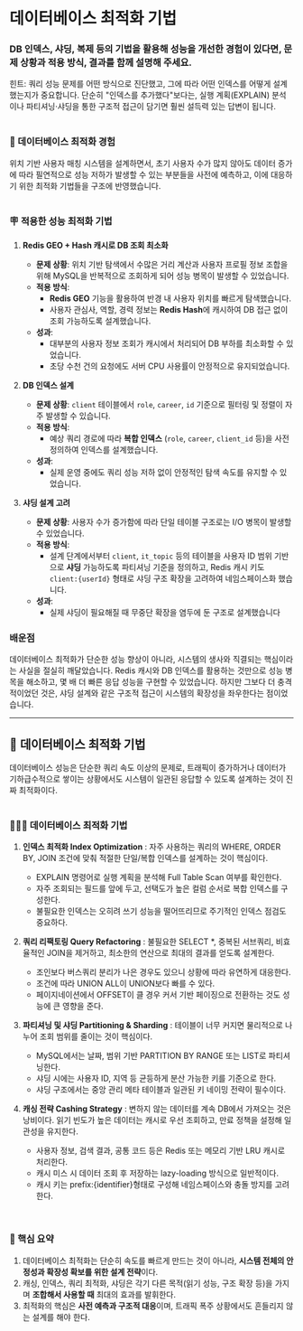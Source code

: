 # 데이터베이스 최적화 기법

### DB 인덱스, 샤딩, 복제 등의 기법을 활용해 성능을 개선한 경험이 있다면, 문제 상황과 적용 방식, 결과를 함께 설명해 주세요.
힌트: 쿼리 성능 문제를 어떤 방식으로 진단했고, 그에 따라 어떤 인덱스를 어떻게 설계했는지가 중요합니다. 단순히 "인덱스를 추가했다"보다는, 실행 계획(EXPLAIN) 분석이나 파티셔닝·샤딩을 통한 구조적 접근이 담기면 훨씬 설득력 있는 답변이 됩니다.
<br/> <br/>

### 🎯 데이터베이스 최적화 경험
위치 기반 사용자 매칭 시스템을 설계하면서, 초기 사용자 수가 많지 않아도 데이터 증가에 따라 필연적으로 성능 저하가 발생할 수 있는 부분들을 사전에 예측하고, 이에 대응하기 위한 최적화 기법들을 구조에 반영했습니다.
<br/> <br/> 

### 🪧 적용한 성능 최적화 기법

1. **Redis GEO + Hash 캐시로 DB 조회 최소화**
   - **문제 상황**: 위치 기반 탐색에서 수많은 거리 계산과 사용자 프로필 정보 조합을 위해 MySQL을 반복적으로 조회하게 되어 성능 병목이 발생할 수 있었습니다.
   - **적용 방식**:
     - **Redis GEO** 기능을 활용하여 반경 내 사용자 위치를 빠르게 탐색했습니다.
     - 사용자 관심사, 역할, 경력 정보는 **Redis Hash**에 캐시하여 DB 접근 없이 조회 가능하도록 설계했습니다.
   - **성과**:
     - 대부분의 사용자 정보 조회가 캐시에서 처리되어 DB 부하를 최소화할 수 있었습니다.
     - 초당 수천 건의 요청에도 서버 CPU 사용률이 안정적으로 유지되었습니다.

2. **DB 인덱스 설계**
   - **문제 상황**: `client` 테이블에서 `role`, `career`, `id` 기준으로 필터링 및 정렬이 자주 발생할 수 있습니다.
   - **적용 방식**:
     - 예상 쿼리 경로에 따라 **복합 인덱스** (`role`, `career`, `client_id` 등)을 사전 정의하여 인덱스를 설계했습니다.
   - **성과**:
     - 실제 운영 중에도 쿼리 성능 저하 없이 안정적인 탐색 속도를 유지할 수 있었습니다.

3. **샤딩 설계 고려**
   - **문제 상황**: 사용자 수가 증가함에 따라 단일 테이블 구조로는 I/O 병목이 발생할 수 있었습니다.
   - **적용 방식**:
     - 설계 단계에서부터 `client`, `it_topic` 등의 테이블을 사용자 ID 범위 기반으로 **샤딩** 가능하도록 파티셔닝 기준을 정의하고, Redis 캐시 키도 `client:{userId}` 형태로 샤딩 구조 확장을 고려하여 네임스페이스화 했습니다.
   - **성과**:
     - 실제 샤딩이 필요해질 때 무중단 확장을 염두에 둔 구조로 설계했습니다

### 배운점
데이터베이스 최적화가 단순한 성능 향상이 아니라, 시스템의 생사와 직결되는 핵심이라는 사실을 절실히 깨달았습니다. Redis 캐시와 DB 인덱스를 활용하는 것만으로 성능 병목을 해소하고, 몇 배 더 빠른 응답 성능을 구현할 수 있었습니다. 하지만 그보다 더 충격적이었던 것은, 샤딩 설계와 같은 구조적 접근이 시스템의 확장성을 좌우한다는 점이었습니다.
<br/> 

---

## 🌱 데이터베이스 최적화 기법
데이터베이스 성능은 단순한 쿼리 속도 이상의 문제로, 트래픽이 증가하거나 데이터가 기하급수적으로 쌓이는 상황에서도 시스템이 일관된 응답할 수 있도록 설계하는 것이 진짜 최적화이다.
<br/> <br/> 

### 🧑🏻‍🌾 데이터베이스 최적화 기법
1. **인덱스 최적화 Index Optimization** : 자주 사용하는 쿼리의 WHERE, ORDER BY, JOIN 조건에 맞춰 적절한 단일/복합 인덱스를 설계하는 것이 핵심이다.
   - EXPLAIN 명령어로 실행 계획을 분석해 Full Table Scan 여부를 확인한다.
   - 자주 조회되는 필드를 앞에 두고, 선택도가 높은 컬럼 순서로 복합 인덱스를 구성한다.
   - 불필요한 인덱스는 오히려 쓰기 성능을 떨어뜨리므로 주기적인 인덱스 점검도 중요하다.

2. **쿼리 리팩토링 Query Refactoring** : 불필요한 SELECT *, 중복된 서브쿼리, 비효율적인 JOIN을 제거하고, 최소한의 연산으로 최대의 결과를 얻도록 설계한다.
   - 조인보다 버스쿼리 분리가 나은 경우도 있으니 상황에 따라 유연하게 대응한다.
   - 조건에 따라 UNION ALL이 UNION보다 빠를 수 있다.
   - 페이지네이션에서 OFFSET이 클 경우 커서 기반 페이징으로 전환하는 것도 성능에 큰 영향을 준다.
  
3. **파티셔닝 및 샤딩 Partitioning & Sharding** : 테이블이 너무 커지면 물리적으로 나누어 조회 범위를 줄이는 것이 핵심이다.
   - MySQL에서는 날짜, 범위 기반 PARTITION BY RANGE 또는 LIST로 파티셔닝한다.
   - 샤딩 시에는 사용자 ID, 지역 등 균등하게 분산 가능한 키를 기준으로 한다.
   - 샤딩 구조에서는 중앙 관리 메타 테이블과 일관된 키 네이밍 전략이 필수이다.
  
4. **캐싱 전략 Cashing Strategy** : 변하지 않는 데이터를 계속 DB에서 가져오는 것은 낭비이다. 읽기 빈도가 높은 데이터는 캐시로 우선 조회하고, 만료 정책을 설정해 일관성을 유지한다.
   - 사용자 정보, 검색 결과, 공통 코드 등은 Redis 또는 메모리 기반 LRU 캐시로 처리한다.
   - 캐시 미스 시 데이터 조회 후 저장하는 lazy-loading 방식으로 일반적이다.
   - 캐시 키는 prefix:{identifier}형태로 구성해 네임스페이스와 충돌 방지를 고려한다.
<br/>

### 👀 핵심 요약
1. 데이터베이스 최적화는 단순히 속도를 빠르게 만드는 것이 아니라, **시스템 전체의 안정성과 확장성 확보를 위한 설계 전략**이다.
2. 캐싱, 인덱스, 쿼리 최적화, 샤딩은 각기 다른 목적(읽기 성능, 구조 확장 등)을 가지며 **조합해서 사용할 때** 최대의 효과를 발휘한다.
3. 최적화의 핵심은 **사전 예측과 구조적 대응**이며, 트래픽 폭주 상황에서도 흔들리지 않는 설계를 해야 한다.
